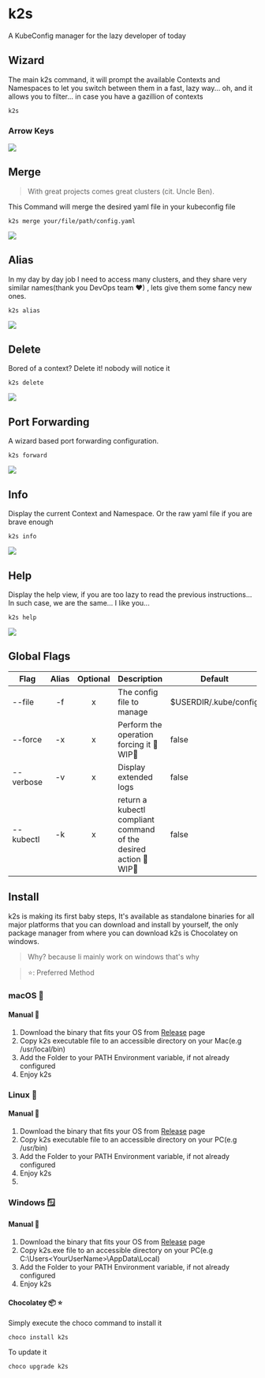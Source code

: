 # k2s
A KubeConfig manager for the lazy developer of today

## Wizard
The main k2s command, it will prompt the available Contexts and Namespaces to let you switch between them in a fast, lazy way...
oh, and it allows you to filter... in case you have a gazillion of contexts
```shell
k2s
```
### Arrow Keys
![](https://github.com/davidemaggi/k2s/blob/main/k2s.Tools/imgs/readme/gif_wizard1.gif?raw=true)

## Merge
>With great projects comes great clusters (cit. Uncle Ben).

This Command will merge the desired yaml file in your kubeconfig file
```shell
k2s merge your/file/path/config.yaml
```
![](https://github.com/davidemaggi/k2s/blob/main/k2s.Tools/imgs/readme/gif_merge.gif?raw=true)
## Alias
In my day by day job I need to access many clusters, and they share very similar names(thank you DevOps team ❤) , lets give them some fancy new ones.

```shell
k2s alias
```
![](https://github.com/davidemaggi/k2s/blob/main/k2s.Tools/imgs/readme/gif_alias.gif?raw=true)

## Delete
Bored of a context? Delete it! nobody will notice it

```shell
k2s delete
```
![](https://github.com/davidemaggi/k2s/blob/main/k2s.Tools/imgs/readme/gif_delete.gif?raw=true)

## Port Forwarding
A wizard based port forwarding configuration.

```shell
k2s forward
```
![](https://github.com/davidemaggi/k2s/blob/main/k2s.Tools/imgs/readme/gif_fwd.gif?raw=true)


## Info
Display the current Context and Namespace.
Or the raw yaml file if you are brave enough
```shell
k2s info
```
![](https://github.com/davidemaggi/k2s/blob/main/k2s.Tools/imgs/readme/gif_info1.gif?raw=true)

## Help
Display the help view, if you are too lazy to read the previous instructions...
In such case, we are the same... I like you...
```shell
k2s help
```
![](https://github.com/davidemaggi/k2s/blob/main/k2s.Tools/imgs/readme/gif_help.gif?raw=true)


## Global Flags

| Flag      | Alias | Optional | Description                                                                    | Default               |
|-----------|:-----:|:-------:|--------------------------------------------------------------------------------|-----------------------|
| --file  |  -f   |    x    | The config file to manage| $USERDIR/.kube/config |
| --force   |  -x   |    x    | Perform the operation forcing it   🚧WIP🚧           | false                 |
| --verbose |  -v   |    x    | Display extended logs                                                          | false                 |
| --kubectl |  -k   |    x    | return a kubectl compliant command of the desired action 🚧WIP🚧                                                          | false                 |
## Install

k2s is making its first baby steps, It's available as standalone binaries for all major platforms that you can download and install by yourself, the only package manager from where you can download k2s is Chocolatey on windows.
>Why? because Ii mainly work on windows that's why
 
>⭐: Preferred Method
### macOS 🍎
#### Manual 🔨
1. Download the binary that fits your OS from [Release](https://github.com/davidemaggi/k2s/releases) page
2. Copy k2s executable file to an accessible directory on your Mac(e.g /usr/local/bin)
3. Add the Folder to your PATH Environment variable, if not already configured
4. Enjoy k2s

### Linux 🐧
#### Manual 🔨
1. Download the binary that fits your OS from [Release](https://github.com/davidemaggi/k2s/releases) page
2. Copy k2s executable file to an accessible directory on your PC(e.g /usr/bin)
3. Add the Folder to your PATH Environment variable, if not already configured
4. Enjoy k2s
5. 
### Windows 🪟
#### Manual 🔨
1. Download the binary that fits your OS from [Release](https://github.com/davidemaggi/k2s/releases) page
2. Copy k2s.exe file to an accessible directory on your PC(e.g C:\Users\<YourUserName>\AppData\Local)
3. Add the Folder to your PATH Environment variable, if not already configured
4. Enjoy k2s
#### Chocolatey 📦 ⭐
Simply execute the choco command to install it
```shell
choco install k2s
```
To update it
```shell
choco upgrade k2s
```